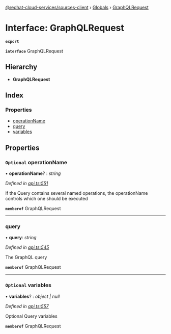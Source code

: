 [@redhat-cloud-services/sources-client](../README.md) › [Globals](../globals.md) › [GraphQLRequest](graphqlrequest.md)

# Interface: GraphQLRequest

**`export`** 

**`interface`** GraphQLRequest

## Hierarchy

* **GraphQLRequest**

## Index

### Properties

* [operationName](graphqlrequest.md#optional-operationname)
* [query](graphqlrequest.md#query)
* [variables](graphqlrequest.md#optional-variables)

## Properties

### `Optional` operationName

• **operationName**? : *string*

*Defined in [api.ts:551](https://github.com/RedHatInsights/javascript-clients.gi/blob/master/packages/sources/api.ts#L551)*

If the Query contains several named operations, the operationName controls which one should be executed

**`memberof`** GraphQLRequest

___

###  query

• **query**: *string*

*Defined in [api.ts:545](https://github.com/RedHatInsights/javascript-clients.gi/blob/master/packages/sources/api.ts#L545)*

The GraphQL query

**`memberof`** GraphQLRequest

___

### `Optional` variables

• **variables**? : *object | null*

*Defined in [api.ts:557](https://github.com/RedHatInsights/javascript-clients.gi/blob/master/packages/sources/api.ts#L557)*

Optional Query variables

**`memberof`** GraphQLRequest
